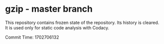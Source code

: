 # gzip - master branch

This repository contains frozen state of the repository.
Its history is cleared. It is used only for static code
analysis with Codacy.

Commit Time: 1702706132
